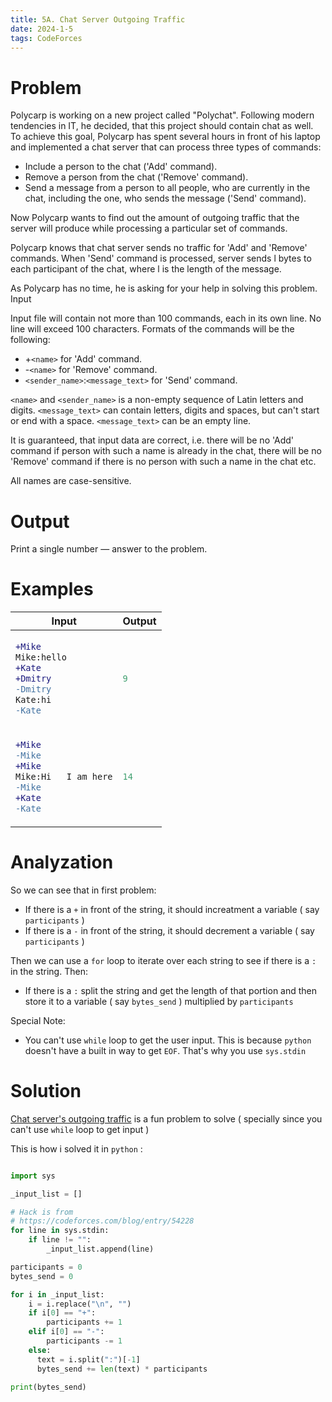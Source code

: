 ```yaml
---
title: 5A. Chat Server Outgoing Traffic
date: 2024-1-5
tags: CodeForces
---
```




# Problem
Polycarp is working on a new project called "Polychat". Following modern tendencies in IT, he decided, that this project should contain chat as well. To achieve this goal, Polycarp has spent several hours in front of his laptop and implemented a chat server that can process three types of commands:

*    Include a person to the chat ('Add' command).
*    Remove a person from the chat ('Remove' command).
*    Send a message from a person to all people, who are currently in the chat, including the one, who sends the message ('Send' command). 

Now Polycarp wants to find out the amount of outgoing traffic that the server will produce while processing a particular set of commands.

Polycarp knows that chat server sends no traffic for 'Add' and 'Remove' commands. When 'Send' command is processed, server sends l bytes to each participant of the chat, where l is the length of the message.

As Polycarp has no time, he is asking for your help in solving this problem.
Input

Input file will contain not more than 100 commands, each in its own line. No line will exceed 100 characters. Formats of the commands will be the following:

*    +`<name>` for 'Add' command.
*    -`<name>` for 'Remove' command.
*    `<sender_name>`:`<message_text>` for 'Send' command. 

`<name>` and `<sender_name>` is a non-empty sequence of Latin letters and digits. `<message_text>` can contain letters, digits and spaces, but can't start or end with a space. `<message_text>` can be an empty line.

It is guaranteed, that input data are correct, i.e. there will be no 'Add' command if person with such a name is already in the chat, there will be no 'Remove' command if there is no person with such a name in the chat etc.

All names are case-sensitive.

# Output

Print a single number — answer to the problem.

# Examples

<table>
<thead>
  <tr>
    <th>Input</th>
    <th>Output</th>
  </tr>
</thead>
<tbody>
<tr>

<td>
    

```diff
+Mike
Mike:hello
+Kate
+Dmitry
-Dmitry
Kate:hi
-Kate
```
    

</td>
<td>

```python
9
```
    
    
</td>
</tr>
<tr>

<td>
    

```diff
+Mike
-Mike
+Mike
Mike:Hi   I am here
-Mike
+Kate
-Kate
```
    

</td>
<td>

```python
14
```
    
    
</td>
</tr>
 </tbody>

</table>

# Analyzation

So we can see that in first problem: 
* If there is a `+` in front of the string, it should increatment a variable ( say `participants` )
* If there is a `-` in front of the string, it should decrement a variable ( say `participants` )

Then we can use a `for` loop to iterate over each string to see if there is a `:` in the string. Then:
* If there is a `:` split the string and get the length of that portion and then store it to a variable ( say `bytes_send` ) multiplied by `participants`

Special Note:
* You can't use `while` loop to get the user input. This is because `python` doesn't have a built in way to get `EOF`. That's why you use `sys.stdin`

# Solution

[Chat server's outgoing traffic](https://codeforces.com/problemset/problem/5/A) is a fun problem to solve ( specially since you can't use `while` loop to get input )


This is how i solved it in `python` :

```python

import sys

_input_list = []

# Hack is from
# https://codeforces.com/blog/entry/54228
for line in sys.stdin:
    if line != "":
        _input_list.append(line)

participants = 0
bytes_send = 0

for i in _input_list:
    i = i.replace("\n", "")
    if i[0] == "+":
        participants += 1
    elif i[0] == "-":
        participants -= 1
    else:
      text = i.split(":")[-1]
      bytes_send += len(text) * participants

print(bytes_send)

```


